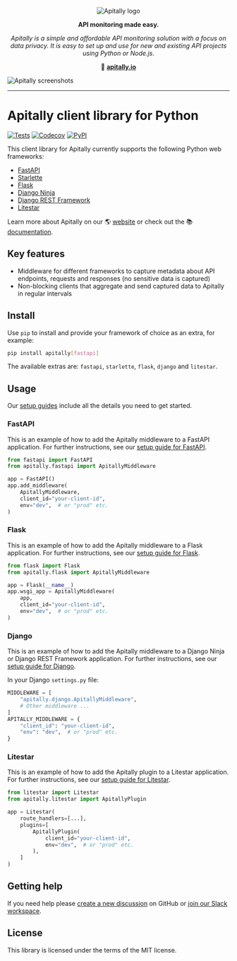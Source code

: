 <p align="center">
  <picture>
    <source media="(prefers-color-scheme: dark)" srcset="https://assets.apitally.io/logos/logo-vertical-dark.png">
    <source media="(prefers-color-scheme: light)" srcset="https://assets.apitally.io/logos/logo-vertical-light.png">
    <img alt="Apitally logo" src="https://assets.apitally.io/logos/logo-vertical-light.png">
  </picture>
</p>

<p align="center"><b>API monitoring made easy.</b></p>

<p align="center"><i>Apitally is a simple and affordable API monitoring solution with a focus on data privacy. It is easy to set up and use for new and existing API projects using Python or Node.js.</i></p>

<p align="center">🔗 <b><a href="https://apitally.io" target="_blank">apitally.io</a></b></p>

![Apitally screenshots](https://assets.apitally.io/screenshots/overview.png)

---

# Apitally client library for Python

[![Tests](https://github.com/apitally/python-client/actions/workflows/tests.yaml/badge.svg?event=push)](https://github.com/apitally/python-client/actions)
[![Codecov](https://codecov.io/gh/apitally/python-client/graph/badge.svg?token=UNLYBY4Y3V)](https://codecov.io/gh/apitally/python-client)
[![PyPI](https://img.shields.io/pypi/v/apitally?logo=pypi&logoColor=white&color=%23006dad)](https://pypi.org/project/apitally/)

This client library for Apitally currently supports the following Python web
frameworks:

- [FastAPI](https://docs.apitally.io/frameworks/fastapi)
- [Starlette](https://docs.apitally.io/frameworks/starlette)
- [Flask](https://docs.apitally.io/frameworks/flask)
- [Django Ninja](https://docs.apitally.io/frameworks/django-ninja)
- [Django REST Framework](https://docs.apitally.io/frameworks/django-rest-framework)
- [Litestar](https://docs.apitally.io/frameworks/litestar)

Learn more about Apitally on our 🌎 [website](https://apitally.io) or check out
the 📚 [documentation](https://docs.apitally.io).

## Key features

- Middleware for different frameworks to capture metadata about API endpoints,
  requests and responses (no sensitive data is captured)
- Non-blocking clients that aggregate and send captured data to Apitally in
  regular intervals

## Install

Use `pip` to install and provide your framework of choice as an extra, for
example:

```bash
pip install apitally[fastapi]
```

The available extras are: `fastapi`, `starlette`, `flask`, `django` and
`litestar`.

## Usage

Our [setup guides](https://docs.apitally.io/quickstart) include all the details
you need to get started.

### FastAPI

This is an example of how to add the Apitally middleware to a FastAPI
application. For further instructions, see our
[setup guide for FastAPI](https://docs.apitally.io/frameworks/fastapi).

```python
from fastapi import FastAPI
from apitally.fastapi import ApitallyMiddleware

app = FastAPI()
app.add_middleware(
    ApitallyMiddleware,
    client_id="your-client-id",
    env="dev",  # or "prod" etc.
)
```

### Flask

This is an example of how to add the Apitally middleware to a Flask application.
For further instructions, see our
[setup guide for Flask](https://docs.apitally.io/frameworks/flask).

```python
from flask import Flask
from apitally.flask import ApitallyMiddleware

app = Flask(__name__)
app.wsgi_app = ApitallyMiddleware(
    app,
    client_id="your-client-id",
    env="dev",  # or "prod" etc.
)
```

### Django

This is an example of how to add the Apitally middleware to a Django Ninja or
Django REST Framework application. For further instructions, see our
[setup guide for Django](https://docs.apitally.io/frameworks/django).

In your Django `settings.py` file:

```python
MIDDLEWARE = [
    "apitally.django.ApitallyMiddleware",
    # Other middleware ...
]
APITALLY_MIDDLEWARE = {
    "client_id": "your-client-id",
    "env": "dev",  # or "prod" etc.
}
```

### Litestar

This is an example of how to add the Apitally plugin to a Litestar application.
For further instructions, see our
[setup guide for Litestar](https://docs.apitally.io/frameworks/litestar).

```python
from litestar import Litestar
from apitally.litestar import ApitallyPlugin

app = Litestar(
    route_handlers=[...],
    plugins=[
        ApitallyPlugin(
            client_id="your-client-id",
            env="dev",  # or "prod" etc.
        ),
    ]
)
```

## Getting help

If you need help please
[create a new discussion](https://github.com/orgs/apitally/discussions/categories/q-a)
on GitHub or
[join our Slack workspace](https://join.slack.com/t/apitally-community/shared_invite/zt-2b3xxqhdu-9RMq2HyZbR79wtzNLoGHrg).

## License

This library is licensed under the terms of the MIT license.
